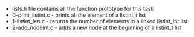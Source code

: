 * lists.h file contains all the function prototype for this task
* 0-print_listint.c - prints all the element of a listint_t list
* 1-listint_len.c - returns the number of elements in a linked listint_int list
* 2-add_nodeint.c - adds a new node at the beginning of a listint_t list

